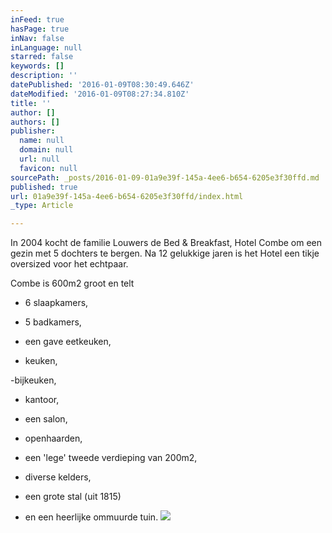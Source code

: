 ```yaml
---
inFeed: true
hasPage: true
inNav: false
inLanguage: null
starred: false
keywords: []
description: ''
datePublished: '2016-01-09T08:30:49.646Z'
dateModified: '2016-01-09T08:27:34.810Z'
title: ''
author: []
authors: []
publisher:
  name: null
  domain: null
  url: null
  favicon: null
sourcePath: _posts/2016-01-09-01a9e39f-145a-4ee6-b654-6205e3f30ffd.md
published: true
url: 01a9e39f-145a-4ee6-b654-6205e3f30ffd/index.html
_type: Article

---
```

In 2004 kocht de familie Louwers de Bed & Breakfast, Hotel Combe om een gezin met 5 dochters te bergen. Na 12 gelukkige jaren is het Hotel een tikje oversized voor het echtpaar.

Combe is 600m2 groot en telt 

- 6 slaapkamers, 

- 5 badkamers, 

- een gave eetkeuken, 

- keuken, 

-bijkeuken, 

- kantoor,

- een salon, 

- openhaarden, 

- een 'lege' tweede verdieping van 200m2, 

- diverse kelders,

- een grote stal (uit 1815) 

- en een heerlijke ommuurde tuin.
![](https://the-grid-user-content.s3-us-west-2.amazonaws.com/21e668dc-9aa6-47c4-b4ac-c3eaeb5d98c2.jpg)